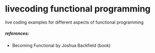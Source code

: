 # livecoding functional programming

live coding examples for different aspects of functional programming

##### references:
* Becoming Functional by Joshua Backfield (book)